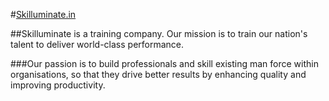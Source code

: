 #[Skilluminate.in](http://skilluminate.in/)

##Skilluminate is a training company. Our mission is to train our nation's talent to deliver world-class performance.

###Our passion is to build professionals and skill existing man force within organisations, so that they drive better results by enhancing quality and improving productivity.


